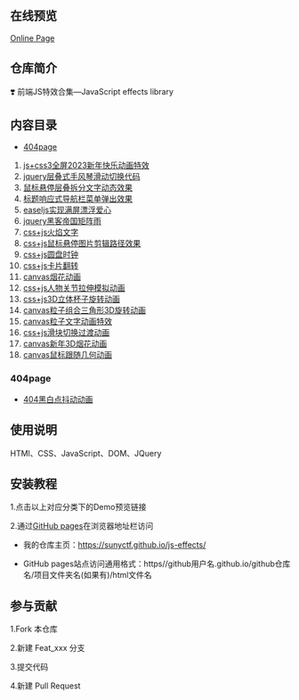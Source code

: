 ## 在线预览

[Online Page](https://sunyctf.github.io/js-effects/)

## 仓库简介

❣️ 前端JS特效合集—JavaScript effects library

## 内容目录
- [404page](#404page)
1. [js+css3全屏2023新年快乐动画特效](https://sunyctf.github.io/js-effects/js+css3全屏2023新年快乐动画特效/index.html)
2. [jquery层叠式手风琴滑动切换代码](https://sunyctf.github.io/js-effects/jquery层叠式手风琴滑动切换代码/index.html)
3. [鼠标悬停层叠拆分文字动态效果](https://sunyctf.github.io/js-effects/鼠标悬停层叠拆分文字动态效果/index.html)
4. [标题响应式导航栏菜单弹出效果](https://sunyctf.github.io/js-effects/标题响应式导航栏菜单弹出效果/index.html)
5. [easeljs实现满屏漂浮爱心](https://sunyctf.github.io/js-effects/easeljs实现满屏漂浮爱心/index.html)
6. [jquery黑客帝国矩阵雨](https://sunyctf.github.io/js-effects/jquery黑客帝国矩阵雨/index.html)
7. [css+js火焰文字](https://sunyctf.github.io/js-effects/css+js火焰文字/index.html)
8. [css+js鼠标悬停图片剪辑路径效果](https://sunyctf.github.io/js-effects/css+js鼠标悬停图片剪辑路径效果/index.html)
9. [css+js圆盘时钟](https://sunyctf.github.io/js-effects/css+js圆盘时钟/index.html)
10. [css+js卡片翻转](https://sunyctf.github.io/js-effects/css+js卡片翻转/index.html) 
11. [canvas烟花动画](https://sunyctf.github.io/js-effects/canvas烟花动画/index.html) 
12. [css+js人物关节拉伸模拟动画](https://sunyctf.github.io/js-effects/css+js人物关节拉伸模拟动画/index.html) 
13. [css+js3D立体杯子旋转动画](https://sunyctf.github.io/js-effects/css+js3D立体杯子旋转动画/index.html) 
14. [canvas粒子组合三角形3D旋转动画](https://sunyctf.github.io/js-effects/canvas粒子组合三角形3D旋转动画/index.html) 
15. [canvas粒子文字动画特效](https://sunyctf.github.io/js-effects/canvas粒子文字动画/index.html) 
16. [css+js滑块切换过渡动画](https://sunyctf.github.io/js-effects/css+js滑块切换过渡动画/index.html) 
16. [canvas新年3D烟花动画](https://sunyctf.github.io/js-effects/canvas新年3D烟花动画/index.html) 
16. [canvas鼠标跟随几何动画](https://sunyctf.github.io/js-effects/canvas鼠标跟随几何动画/index.html) 

### 404page

- [404黑白点抖动动画](https://sunyctf.github.io/js-effects/404page/404黑白点抖动动画/index.html)

## 使用说明

HTMl、CSS、JavaScript、DOM、JQuery

## 安装教程

1.点击以上对应分类下的Demo预览链接

2.通过[GitHub pages](https://pages.github.com/ "去了解GitHub pages")在浏览器地址栏访问

- 我的仓库主页：https://sunyctf.github.io/js-effects/

- GitHub pages站点访问通用格式：https//github用户名.github.io/github仓库名/项目文件夹名(如果有)/html文件名

## 参与贡献

1.Fork 本仓库

2.新建 Feat_xxx 分支

3.提交代码

4.新建 Pull Request
